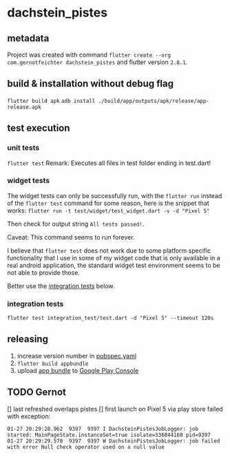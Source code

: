# dachstein_pistes

## metadata

Project was created with command
`flutter create --org com.gernotfeichter dachstein_pistes`
and flutter version `2.8.1`.

## build & installation without debug flag
`flutter build apk`
`adb install ./build/app/outputs/apk/release/app-release.apk`

## test execution

### unit tests
`flutter test`
Remark: Executes all files in test folder ending in test.dart!

### widget tests
The widget tests can only be successfully run, with the `flutter run` instead of the `flutter test`
command for some reason, here is the snippet that works:
`flutter run -t test/widget/test_widget.dart -v -d "Pixel 5"`

Then check for output string `All tests passed!`.

Caveat: This command seems to run forever.

I believe that `flutter test` does not work due to some platform specific functionality that I use 
in some of my widget code that is only available in a real android application, the standard 
widget test environment seems to be not able to provide those.

Better use the [integration tests](#integration-tests) below.

### integration tests
`flutter test integration_test/test.dart -d "Pixel 5" --timeout 120s`

## releasing
1. increase version number in [pubspec.yaml](pubspec.yaml)
2. `flutter build appbundle`
3. upload [app bundle](build/app/outputs/bundle/release/app-release.aab) to 
   [Google Play Console](https://play.google.com/console)
   
## TODO Gernot
[] last refreshed overlaps pistes
[] first launch on Pixel 5 via play store failed with exception:
```
01-27 20:29:28.962  9397  9397 I DachsteinPistesJobLogger: job started: MainPageState.instanceSet=true isolate=336844168 pid=9397
01-27 20:29:29.570  9397  9397 W DachsteinPistesJobLogger: job failed with error Null check operator used on a null value
```